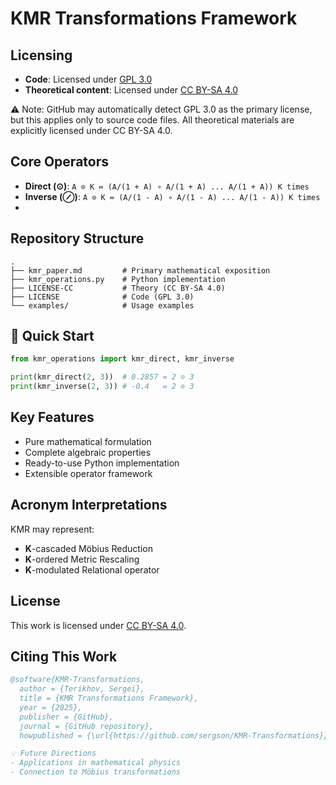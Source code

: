 <!-- 
Лицензия: CC BY-SA 4.0 (см. LICENSE-CC.md) 
-->
# KMR Transformations Framework
## Licensing
- **Code**: Licensed under [GPL 3.0](LICENSE)
- **Theoretical content**: Licensed under [CC BY-SA 4.0](LICENSE-CC.md)

⚠️ Note: GitHub may automatically detect GPL 3.0 as the primary license,
but this applies only to source code files. All theoretical materials
are explicitly licensed under CC BY-SA 4.0.

## Core Operators
- **Direct (⊙)**: ` A ⊙ K ≔ (A/(1 + A) ∘ A/(1 + A) ... A/(1 + A)) K times ` 
- **Inverse (⊘)**: ` A ⊙ K ≔ (A/(1 - A) ∘ A/(1 - A) ... A/(1 - A)) K times `
- 
## Repository Structure
```text
.
├── kmr_paper.md         # Primary mathematical exposition  
├── kmr_operations.py    # Python implementation  
├── LICENSE-СС           # Theory (CC BY-SA 4.0)  
├── LICENSE              # Code (GPL 3.0)  
└── examples/            # Usage examples  
```

## 🚀 Quick Start
```python
from kmr_operations import kmr_direct, kmr_inverse

print(kmr_direct(2, 3))  # 0.2857 = 2 ⊙ 3
print(kmr_inverse(2, 3)) # -0.4   = 2 ⊘ 3
```

## Key Features
- Pure mathematical formulation
- Complete algebraic properties
- Ready-to-use Python implementation
- Extensible operator framework

## Acronym Interpretations
KMR may represent:
- **K**-cascaded Möbius Reduction
- **K**-ordered Metric Rescaling  
- **K**-modulated Relational operator

## License
This work is licensed under [CC BY-SA 4.0](https://creativecommons.org/licenses/by-sa/4.0/).

## Citing This Work
```bibtex
@software{KMR-Transformations,
  author = {Terikhov, Sergei},
  title = {KMR Transformations Framework},
  year = {2025},
  publisher = {GitHub},
  journal = {GitHub repository},
  howpublished = {\url{https://github.com/sergson/KMR-Transformations}}}```

💡 Future Directions
- Applications in mathematical physics
- Connection to Möbius transformations
